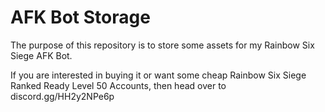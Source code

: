 # AFK Bot Storage
The purpose of this repository is to store some assets for my Rainbow Six Siege AFK Bot.

If you are interested in buying it or want some cheap Rainbow Six Siege Ranked Ready Level 50 Accounts, then head over to discord.gg/HH2y2NPe6p
